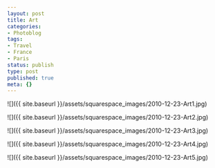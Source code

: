 ```yaml
---
layout: post
title: Art
categories:
- Photoblog
tags:
- Travel
- France
- Paris
status: publish
type: post
published: true
meta: {}
---
```


![]({{ site.baseurl }}/assets/squarespace_images/2010-12-23-Art1.jpg)

![]({{ site.baseurl }}/assets/squarespace_images/2010-12-23-Art2.jpg)

![]({{ site.baseurl }}/assets/squarespace_images/2010-12-23-Art3.jpg)

![]({{ site.baseurl }}/assets/squarespace_images/2010-12-23-Art4.jpg)

![]({{ site.baseurl }}/assets/squarespace_images/2010-12-23-Art5.jpg)
